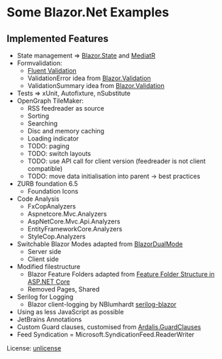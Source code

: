 # Some Blazor.Net Examples

## Implemented Features

* State management => [Blazor.State](https://github.com/TimeWarpEngineering/blazor-state) and [MediatR](https://github.com/jbogard/MediatR)
* Formvalidation:
  * [Fluent Validation](https://fluentvalidation.net/)
  * ValidationError idea from [Blazor.Validation](https://github.com/PeterHimschoot/Blazor.Validation)
  * ValidationSummary idea from [Blazor.Validation](https://github.com/PeterHimschoot/Blazor.Validation)
* Tests => xUnit, Autofixture, nSubstitute
* OpenGraph TileMaker:
  * RSS feedreader as source
  * Sorting 
  * Searching
  * Disc and memory caching
  * Loading indicator
  * TODO: paging
  * TODO: switch layouts
  * TODO: use API call for client version (feedreader is not client compatible)
  * TODO: move data initialisation into parent -> best practices
* ZURB foundation 6.5
  * Foundation Icons
* Code Analysis
  * FxCopAnalyzers 
  * Aspnetcore.Mvc.Analyzers
  * AspNetCore.Mvc.Api.Analyzers
  * EntityFrameworkCore.Analyzers
  * StyleCop.Analyzers
* Switchable Blazor Modes adapted from [BlazorDualMode](https://github.com/Suchiman/BlazorDualMode)
  * Server side
  * Client side
* Modified filestructure
  * Blazor Feature Folders adapted from [Feature Folder Structure in ASP.NET Core](https://scottsauber.com/2016/04/25/feature-folder-structure-in-asp-net-core/)
  * Removed Pages, Shared
* Serilog for Logging
   * Blazor client-logging by NBlumhardt [serilog-blazor](https://github.com/nblumhardt/serilog-blazor)
* Using as less JavaScript as possible
* JetBrains Annotations
* Custom Guard clauses, customised from [Ardalis.GuardClauses](https://github.com/ardalis/GuardClauses)
* Feed Syndication = Microsoft.SyndicationFeed.ReaderWriter

License: [unlicense](http://unlicense.org/)